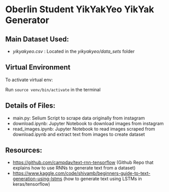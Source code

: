# Oberlin Student YikYakYeo YikYak Generator

## Main Dataset Used:
* _yikyakyeo.csv_ : Located in the _yikyakyeo/data_sets_ folder

## Virtual Environment
To activate virtual env: 

Run `source venv/bin/activate` in the terminal

## Details of Files: 
- main.py: Selium Script to scrape data originally from instagram 
- download.ipynb: Jupyter Notebook to download images from instagram 
- read_images.ipynb: Jupyter Notebook to read images scraped from download.ipynb and extract text from images to create dataset
  

## Resources:
- https://github.com/campdav/text-rnn-tensorflow (Github Repo that explains how to use RNNs to generate text from a dataset)
- https://www.kaggle.com/code/shivamb/beginners-guide-to-text-generation-using-lstms (how to generate text using LSTMs in keras/tensorflow)